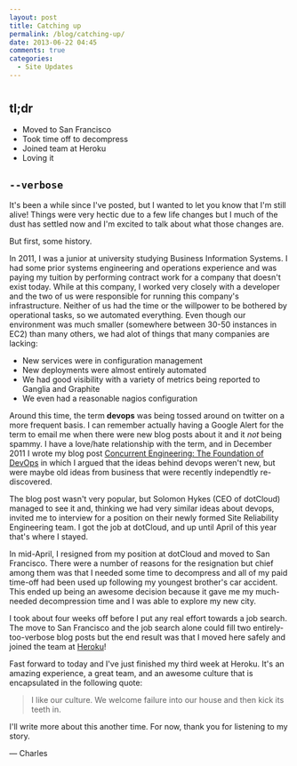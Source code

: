 ```yaml
---
layout: post
title: Catching up
permalink: /blog/catching-up/
date: 2013-06-22 04:45
comments: true
categories: 
  - Site Updates
---
```

# 

## tl;dr

* Moved to San Francisco
* Took time off to decompress
* Joined team at Heroku
* Loving it

## <code>--verbose</code>

It's been a while since I've posted, but I wanted to let you know that
I'm still alive! Things were very hectic due to a few life changes but I
much of the dust has settled now and I'm excited to talk about what
those changes are.

But first, some history.

In 2011, I was a junior at university studying Business
Information Systems. I had some prior systems engineering and operations
experience and was paying my tuition by performing contract work for a
company that doesn't exist today. While at this company, I worked very
closely with a developer and the two of us were responsible for running
this company's infrastructure. Neither of us had the time or the
willpower to be bothered by operational tasks, so we automated
everything. Even though our environment was much smaller (somewhere
between 30-50 instances in EC2) than many others, we had alot of things
that many companies are lacking:

* New services were in configuration management
* New deployments were almost entirely automated
* We had good visibility with a variety of metrics being reported to Ganglia and Graphite
* We even had a reasonable nagios configuration

Around this time, the term **devops** was being tossed around on twitter
on a more frequent basis. I can remember actually having a Google Alert
for the term to email me when there were new blog posts about it and it
*not* being spammy. I have a love/hate relationship with the term, and
in December 2011 I wrote my blog post [Concurrent Engineering: The
Foundation of DevOps][1] in which I argued that the ideas behind devops
weren't new, but were maybe old ideas from business that were recently
independtly re-discovered.

  [1]: /blog/concurrent-engineering-the-foundation-of-devops/

The blog post wasn't very popular, but Solomon Hykes (CEO of dotCloud)
managed to see it and, thinking we had very similar ideas about devops,
invited me to interview for a position on their newly formed Site
Reliability Engineering team. I got the job at dotCloud, and up until
April of this year that's where I stayed.

In mid-April, I resigned from my position at dotCloud and moved to San
Francisco. There were a number of reasons for the resignation but chief
among them was that I needed some time to decompress and all of my paid
time-off had been used up following my youngest brother's car accident.
This ended up being an awesome decision because it gave me my
much-needed decompression time and I was able to explore my new city.

I took about four weeks off before I put any real effort towards a job
search. The move to San Francisco and the job search alone could fill
two entirely-too-verbose blog posts but the end result was that I moved
here safely and joined the team at [Heroku][2]!

  [2]: http://www.heroku.com/

Fast forward to today and I've just finished my third week at Heroku.
It's an amazing experience, a great team, and an awesome culture that is
encapsulated in the following quote:

> I like our culture. We welcome failure into our house and then kick
its teeth in.

I'll write more about this another time. For now, thank you for
listening to my story.

&mdash; Charles

